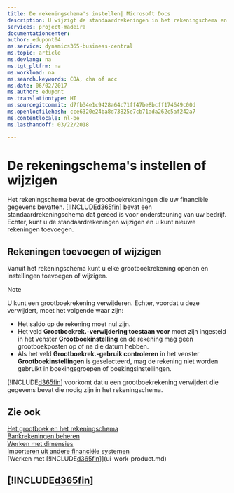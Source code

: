 ```yaml
---
title: De rekeningschema's instellen| Microsoft Docs
description: U wijzigt de standaardrekeningen in het rekeningschema en u kunt nieuwe rekeningen toevoegen.
services: project-madeira
documentationcenter: 
author: edupont04
ms.service: dynamics365-business-central
ms.topic: article
ms.devlang: na
ms.tgt_pltfrm: na
ms.workload: na
ms.search.keywords: COA, cha of acc
ms.date: 06/02/2017
ms.author: edupont
ms.translationtype: HT
ms.sourcegitcommit: d7fb34e1c9428a64c71ff47be8bcff174649c00d
ms.openlocfilehash: cce6320e24ba8d73825e7cb71ada262c5af242a7
ms.contentlocale: nl-be
ms.lasthandoff: 03/22/2018

---
```

# <a name="setting-up-or-changing-the-chart-of-accounts"></a>De rekeningschema's instellen of wijzigen
Het rekeningschema bevat de grootboekrekeningen die uw financiële gegevens bevatten. [!INCLUDE[d365fin](includes/d365fin_md.md)] bevat een standaardrekeningschema dat gereed is voor ondersteuning van uw bedrijf.
Echter, kunt u de standaardrekeningen wijzigen en u kunt nieuwe rekeningen toevoegen.  

## <a name="adding-or-changing-accounts"></a>Rekeningen toevoegen of wijzigen
Vanuit het rekeningschema kunt u elke grootboekrekening openen en instellingen toevoegen of wijzigen.

> [!NOTE]  
>   U kunt een grootboekrekening verwijderen. Echter, voordat u deze verwijdert, moet het volgende waar zijn:  

* Het saldo op de rekening moet nul zijn.  
* Het veld **Grootboekrek.-verwijdering toestaan voor** moet zijn ingesteld in het venster **Grootboekinstelling** en de rekening mag geen grootboekposten op of na die datum hebben.  
* Als het veld **Grootboekrek.-gebruik controleren** in het venster **Grootboekinstellingen** is geselecteerd, mag de rekening niet worden gebruikt in boekingsgroepen of boekingsinstellingen.  

[!INCLUDE[d365fin](includes/d365fin_md.md)] voorkomt dat u een grootboekrekening verwijdert die gegevens bevat die nodig zijn in het rekeningschema.  

## <a name="see-also"></a>Zie ook
[Het grootboek en het rekeningschema](finance-general-ledger.md)  
[Bankrekeningen beheren](bank-manage-bank-accounts.md)  
[Werken met dimensies](finance-dimensions.md)  
[Importeren uit andere financiële systemen](upload-data.md)  
[Werken met [!INCLUDE[d365fin](includes/d365fin_md.md)]](ui-work-product.md)  

## [!INCLUDE[d365fin](includes/free_trial_md.md)]

